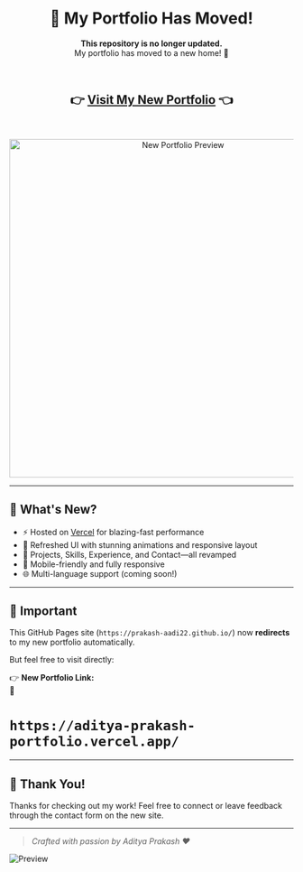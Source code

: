<h1 align="center">🚀 My Portfolio Has Moved!</h1>

<p align="center">
  <strong>This repository is no longer updated.</strong><br />
  My portfolio has moved to a new home! 🎉
</p>

<br />

<h2 align="center">
  👉 <a href="https://aditya-prakash-portfolio.vercel.app/" target="_blank">Visit My New Portfolio</a> 👈
</h2>

<br />

<p align="center">
  <a href="https://aditya-prakash-portfolio.vercel.app/" target="_blank">
    <img src="https://raw.githubusercontent.com/prakash-aadi22/prakash-aadi22.github.io/main/preview.png" alt="New Portfolio Preview" width="600" />
  </a>
</p>

---

## 📢 What's New?

- ⚡ Hosted on [Vercel](https://vercel.com) for blazing-fast performance
- 🎨 Refreshed UI with stunning animations and responsive layout
- 🧠 Projects, Skills, Experience, and Contact—all revamped
- 📱 Mobile-friendly and fully responsive
- 🌐 Multi-language support (coming soon!)

---

## 📌 Important

This GitHub Pages site (`https://prakash-aadi22.github.io/`) now **redirects** to my new portfolio automatically.

But feel free to visit directly:

👉 **New Portfolio Link:**  
🔗 <h1>`https://aditya-prakash-portfolio.vercel.app/`</h1>


---

## 🙏 Thank You!

Thanks for checking out my work! Feel free to connect or leave feedback through the contact form on the new site.

---

> _Crafted with passion by Aditya Prakash ❤️_

![Preview](preview.png)
